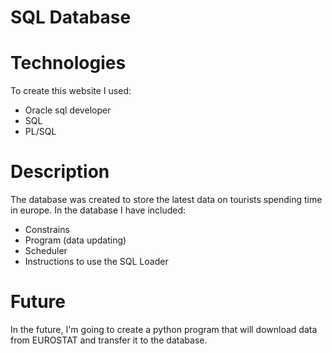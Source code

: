 # SQL Database

# Technologies
To create this website I used:
- Oracle sql developer
- SQL
- PL/SQL

# Description
The database was created to store the latest data on tourists spending time in europe.
In the database I have included:
- Constrains
- Program (data updating)
- Scheduler
- Instructions to use the SQL Loader

# Future
In the future, I'm going to create a python program that will download data from EUROSTAT and transfer it to the database. 
